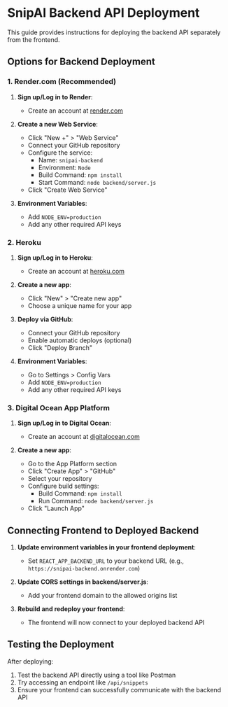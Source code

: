# SnipAI Backend API Deployment

This guide provides instructions for deploying the backend API separately from the frontend.

## Options for Backend Deployment

### 1. Render.com (Recommended)

1. **Sign up/Log in to Render**:
   - Create an account at [render.com](https://render.com)

2. **Create a new Web Service**:
   - Click "New +" > "Web Service"
   - Connect your GitHub repository
   - Configure the service:
     - Name: `snipai-backend`
     - Environment: `Node`
     - Build Command: `npm install`
     - Start Command: `node backend/server.js`
   - Click "Create Web Service"

3. **Environment Variables**:
   - Add `NODE_ENV=production`
   - Add any other required API keys

### 2. Heroku

1. **Sign up/Log in to Heroku**:
   - Create an account at [heroku.com](https://heroku.com)

2. **Create a new app**:
   - Click "New" > "Create new app"
   - Choose a unique name for your app

3. **Deploy via GitHub**:
   - Connect your GitHub repository
   - Enable automatic deploys (optional)
   - Click "Deploy Branch"

4. **Environment Variables**:
   - Go to Settings > Config Vars
   - Add `NODE_ENV=production`
   - Add any other required API keys

### 3. Digital Ocean App Platform

1. **Sign up/Log in to Digital Ocean**:
   - Create an account at [digitalocean.com](https://digitalocean.com)

2. **Create a new app**:
   - Go to the App Platform section
   - Click "Create App" > "GitHub"
   - Select your repository
   - Configure build settings:
     - Build Command: `npm install`
     - Run Command: `node backend/server.js`
   - Click "Launch App"

## Connecting Frontend to Deployed Backend

1. **Update environment variables in your frontend deployment**:
   - Set `REACT_APP_BACKEND_URL` to your backend URL (e.g., `https://snipai-backend.onrender.com`)

2. **Update CORS settings in backend/server.js**:
   - Add your frontend domain to the allowed origins list

3. **Rebuild and redeploy your frontend**:
   - The frontend will now connect to your deployed backend API

## Testing the Deployment

After deploying:

1. Test the backend API directly using a tool like Postman
2. Try accessing an endpoint like `/api/snippets`
3. Ensure your frontend can successfully communicate with the backend API
